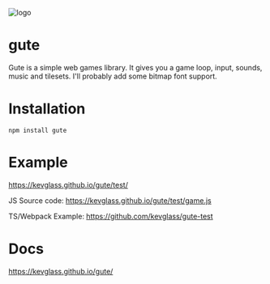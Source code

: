 ![logo](https://github.com/kevglass/gute/blob/master/docs/test/logo.png)

# gute

Gute is a simple web games library. It gives you a game loop, input, sounds, music and tilesets. I'll probably add some bitmap font support. 


# Installation

```npm install gute```

# Example

https://kevglass.github.io/gute/test/

JS Source code: https://kevglass.github.io/gute/test/game.js

TS/Webpack Example: https://github.com/kevglass/gute-test

# Docs

https://kevglass.github.io/gute/


